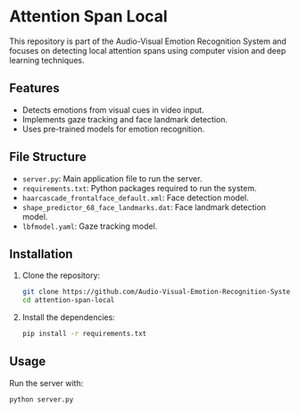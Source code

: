 # Attention Span Local

This repository is part of the Audio-Visual Emotion Recognition System and focuses on detecting local attention spans using computer vision and deep learning techniques.

## Features

- Detects emotions from visual cues in video input.
- Implements gaze tracking and face landmark detection.
- Uses pre-trained models for emotion recognition.

## File Structure

- `server.py`: Main application file to run the server.
- `requirements.txt`: Python packages required to run the system.
- `haarcascade_frontalface_default.xml`: Face detection model.
- `shape_predictor_68_face_landmarks.dat`: Face landmark detection model.
- `lbfmodel.yaml`: Gaze tracking model.

## Installation

1. Clone the repository:

    ```bash
    git clone https://github.com/Audio-Visual-Emotion-Recognition-System/attention-span-local.git
    cd attention-span-local
    ```

2. Install the dependencies:

    ```bash
    pip install -r requirements.txt
    ```

## Usage

Run the server with:

```bash
python server.py
```
